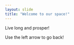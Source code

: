 ```yaml
---
layout: slide
title: "Welcome to our space!"
---
```

Live long and prosper!

Use the left arrow to go back!
